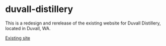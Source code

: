 # duvall-distillery

This is a redesign and rerelease of the existing website for Duvall Distillery, located in Duvall, WA.

<a href="https://duvalldistillery.com/" target="_blank">Existing site</a>
